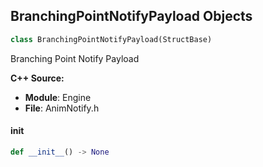 ## BranchingPointNotifyPayload Objects

```python
class BranchingPointNotifyPayload(StructBase)
```

Branching Point Notify Payload

**C++ Source:**

- **Module**: Engine
- **File**: AnimNotify.h

<a id="unreal.BranchingPointNotifyPayload.__init__"></a>

#### __init__

```python
def __init__() -> None
```

<a id="unreal.MVVMBlueprintPin"></a>